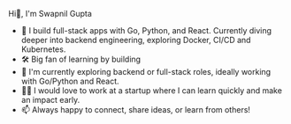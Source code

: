 <!--
**Swapnilgupta8585/Swapnilgupta8585** is a ✨ _special_ ✨ repository because its `README.md` (this file) appears on your GitHub profile.

Here are some ideas to get you started:

- 🔭 I’m currently working on ...
- 🌱 I’m currently learning ...
- 👯 I’m looking to collaborate on ...
- 🤔 I’m looking for help with ...
- 💬 Ask me about ...
- 📫 How to reach me: ...
- 😄 Pronouns: ...
- ⚡ Fun fact: ...
-->

Hi👋, I'm Swapnil Gupta  
- 🚀 I build full-stack apps with Go, Python, and React. Currently diving deeper into backend engineering, exploring Docker, CI/CD and Kubernetes.
- 🛠️ Big fan of learning by building 
- 🌱 I'm currently exploring backend or full-stack roles, ideally working with Go/Python and React.
- 🧑‍💻 I would love to work at a startup where I can learn quickly and make an impact early.
- 📫 Always happy to connect, share ideas, or learn from others!


